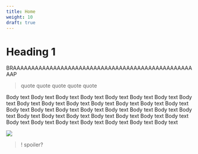 ```yaml
---
title: Home
weight: 10
draft: true
---
```

# Heading 1

BRAAAAAAAAAAAAAAAAAAAAAAAAAAAAAAAAAAAAAAAAAAAAAAAAAAAP

> quote quote quote quote quote 

Body text Body text Body text Body text Body text Body text Body text Body text Body text Body text Body text Body text Body text Body text Body text Body text Body text Body text Body text Body text Body text Body text Body text Body text Body text Body text Body text Body text Body text Body text Body text Body text Body text Body text Body text Body text Body text

![](banner.png)

>! spoiler?
